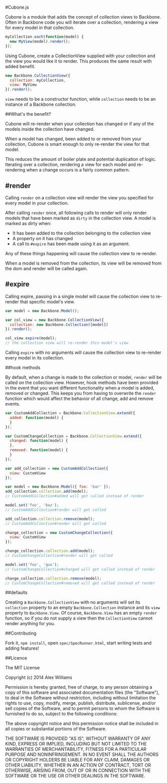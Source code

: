 #Cubone.js

Cubone is a module that adds the concept of collection views to Backbone.
Often in Backbone code you will iterate over a collection, rendering
a view for every model in that collection.

```js
myCollection.each(function(model) {
  new MyView(model).render();
});
```

Using Cubone, create a CollectionView supplied with your collection and the view
you would like it to render. This produces the same result with added benefit.

```js
new Backbone.CollectionView({
  collection: myCollection,
  view: MyView
}).render();
```

`view` needs to be a constructor function, while `collection` needs to be an instance of a Backbone collection.


##What's the benefit?

Cubone will re-render when your collection has changed or if any of the models inside the collection have changed.

When a model has changed, been added to or removed from your collection, Cubone is smart enough to only 
re-render the view for that model.

This reduces the amount of boiler plate and potential duplication of logic. Iterating over a collection,
rendering a view for each model and re-rendering when a change occurs is a fairly common pattern.

## #render

Calling `render` on a collection view will render the view you specified for every model in your collection.

After calling `render` once, all following calls to render will only render models that have been marked as
`dirty` in the collection view. A model is marked as dirty when:

* It has been added to the collection belonging to the collection view
* A property on it has changed
* A call to `#expire` has been made using it as an argument.

Any of these things happening will cause the collection view to re-render.

When a model is removed from the collection, its view will be removed from the dom and render will be called again.

## #expire

Calling expire, passing in a single model will cause the collection view to re-render that specific model's view.

```js
var model = new Backbone.Model();

var col_view = new Backbone.CollectionView({
  collection: new Backbone.Collection([model])
}).render();

col_view.expire(model);
// the collection view will re-render this model's view
```

Calling `expire` with no arguments will cause the collection view to re-render
every model in its collection.

##hook methods

By default, when a change is made to the collection or model, `render` will be called on the
collection view. However, hook methods have been provided in the event that you want
different functionality when a model is added, removed or changed. This keeps you from
having to overwrite the `render` function which would affect the behavior of all
change, add and remove events.

```js
var CustomAddCollection = Backbone.CollectionView.extend({
  added: function(model) {
  }
});

var CustomChangeCollection = Backbone.CollectionView.extend({
  changed: function(model) {
  },
  removed: function(model) {
  }
});

var add_collection = new CustomAddCollection({
  view: CustomView
});

var model = new Backbone.Model({ foo: 'bar' });
add_collection.collection.add(model);
// CustomAddCollection#added will get called instead of render

model.set('foo', 'baz');
// CustomAddCollection#render will get called

add_collection.collection.remove(model);
// CustomAddCollection#render will get called

change_collection = new CustomChangeCollection({
  view: CustomView
});

change_collection.collection.add(model);
// CustomChangeCollection#render will get called

model.set('foo', 'qux');
// CustomChangeCollection#changed will get called instead of render

change_collection.collection.remove(model);
// CustomChangeCollection#removed will get called instead of render

```

##defaults

Creating a `Backbone.CollectionView` with no arguments will set its `collection` property to
an empty `Backbone.Collection` instance and its `view` property to `Backbone.View`. Of course,
`Backbone.View` has an empty `render` function, so if you do not supply a view then the `CollectionView`
cannot render anything for you.

##Contributing

Fork it, `npm install`, open `spec/SpecRunner.html`, start writing tests and adding features!

##Licence

The MIT License

Copyright (c) 2014 Alex Williams

Permission is hereby granted, free of charge, to any person obtaining a copy
of this software and associated documentation files (the "Software"), to deal
in the Software without restriction, including without limitation the rights
to use, copy, modify, merge, publish, distribute, sublicense, and/or sell
copies of the Software, and to permit persons to whom the Software is
furnished to do so, subject to the following conditions:

The above copyright notice and this permission notice shall be included in
all copies or substantial portions of the Software.

THE SOFTWARE IS PROVIDED "AS IS", WITHOUT WARRANTY OF ANY KIND, EXPRESS OR
IMPLIED, INCLUDING BUT NOT LIMITED TO THE WARRANTIES OF MERCHANTABILITY,
FITNESS FOR A PARTICULAR PURPOSE AND NONINFRINGEMENT. IN NO EVENT SHALL THE
AUTHORS OR COPYRIGHT HOLDERS BE LIABLE FOR ANY CLAIM, DAMAGES OR OTHER
LIABILITY, WHETHER IN AN ACTION OF CONTRACT, TORT OR OTHERWISE, ARISING FROM,
OUT OF OR IN CONNECTION WITH THE SOFTWARE OR THE USE OR OTHER DEALINGS IN
THE SOFTWARE.
